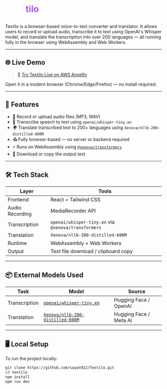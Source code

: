 <h1 align="left">
  <span style="color:white;">🎙️Tex</span><span style="color:#a855f7;">tilo</span>
</h1>

Textilo is a browser-based voice-to-text converter and translator. It allows users to record or upload audio, transcribe it to text using OpenAI's Whisper model, and translate the transcription into over 200 languages — all running fully in the browser using WebAssembly and Web Workers.

---

## 🌐 Live Demo

> 🔗 [Try Textilo Live on AWS Amplify](https://main.diwem6dkopenw.amplifyapp.com/)

Open it in a modern browser (Chrome/Edge/Firefox) — no install required.

---

## 🚀 Features

- 🎤 Record or upload audio files (MP3, WAV)
- 🧠 Transcribe speech to text using `openai/whisper-tiny.en`
- 🌍 Translate transcribed text to 200+ languages using `Xenova/nllb-200-distilled-600M`
- 📤 Fully browser-based — no server or backend required
- ⚡ Runs on WebAssembly using [`@xenova/transformers`](https://www.npmjs.com/package/@xenova/transformers)
- 📄 Download or copy the output text

---

## 🛠️ Tech Stack

| Layer           | Tools                                         |
|------------------|-----------------------------------------------|
| Frontend        | React + Tailwind CSS                         |
| Audio Recording | MediaRecorder API                            |
| Transcription   | `openai/whisper-tiny.en` via `@xenova/transformers` |
| Translation     | `Xenova/nllb-200-distilled-600M`             |
| Runtime         | WebAssembly + Web Workers                    |
| Output          | Text file download / clipboard copy          |

---

## 📦 External Models Used

| Task         | Model                                                                 | Source               |
|--------------|------------------------------------------------------------------------|-----------------------|
| Transcription| [`openai/whisper-tiny.en`](https://huggingface.co/openai/whisper-tiny.en) | Hugging Face / OpenAI |
| Translation  | [`Xenova/nllb-200-distilled-600M`](https://huggingface.co/Xenova/nllb-200-distilled-600M) | Hugging Face / Meta AI |

---

## 🖥️ Local Setup

To run the project locally:

```bash
git clone https://github.com/sayan922/Textilo.git
cd textilo
npm install
npm run dev

